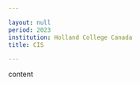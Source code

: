 ```yaml
---

layout: null 
period: 2023
institution: Holland College Canada
title: CIS

---
```


content
